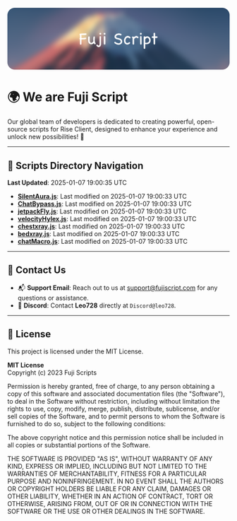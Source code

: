 ![Banner](.github/b.webp)

# 🌍 **We are Fuji Script**

Our global team of developers is dedicated to creating powerful, open-source scripts for Rise Client, designed to enhance your experience and unlock new possibilities! 🌟

---
<!-- SCRIPTS_NAVIGATION_START -->
## 📂 **Scripts Directory Navigation**

**Last Updated**: 2025-01-07 19:00:35 UTC

- **[SilentAura.js](scripts/SilentAura.js)**: Last modified on 2025-01-07 19:00:33 UTC
- **[ChatBypass.js](scripts/ChatBypass.js)**: Last modified on 2025-01-07 19:00:33 UTC
- **[jetpackFly.js](scripts/jetpackFly.js)**: Last modified on 2025-01-07 19:00:33 UTC
- **[velocityHylex.js](scripts/velocityHylex.js)**: Last modified on 2025-01-07 19:00:33 UTC
- **[chestxray.js](scripts/chestxray.js)**: Last modified on 2025-01-07 19:00:33 UTC
- **[bedxray.js](scripts/bedxray.js)**: Last modified on 2025-01-07 19:00:33 UTC
- **[chatMacro.js](scripts/chatMacro.js)**: Last modified on 2025-01-07 19:00:33 UTC

<!-- SCRIPTS_NAVIGATION_END -->

---

## 💬 **Contact Us**  
- 📬 **Support Email**: Reach out to us at [support@fujiscript.com](mailto:support@fujiscript.com) for any questions or assistance.  
- 💬 **Discord**: Contact **Leo728** directly at `Discord@leo728`.

---

## 📜 **License**

This project is licensed under the MIT License.  

**MIT License**  
Copyright (c) 2023 Fuji Scripts  

Permission is hereby granted, free of charge, to any person obtaining a copy of this software and associated documentation files (the "Software"), to deal in the Software without restriction, including without limitation the rights to use, copy, modify, merge, publish, distribute, sublicense, and/or sell copies of the Software, and to permit persons to whom the Software is furnished to do so, subject to the following conditions:  

The above copyright notice and this permission notice shall be included in all copies or substantial portions of the Software.  

THE SOFTWARE IS PROVIDED "AS IS", WITHOUT WARRANTY OF ANY KIND, EXPRESS OR IMPLIED, INCLUDING BUT NOT LIMITED TO THE WARRANTIES OF MERCHANTABILITY, FITNESS FOR A PARTICULAR PURPOSE AND NONINFRINGEMENT. IN NO EVENT SHALL THE AUTHORS OR COPYRIGHT HOLDERS BE LIABLE FOR ANY CLAIM, DAMAGES OR OTHER LIABILITY, WHETHER IN AN ACTION OF CONTRACT, TORT OR OTHERWISE, ARISING FROM, OUT OF OR IN CONNECTION WITH THE SOFTWARE OR THE USE OR OTHER DEALINGS IN THE SOFTWARE.  
